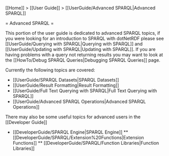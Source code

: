 [[Home]] > [[User Guide]] > [[UserGuide/Advanced SPARQL|Advanced SPARQL]]

= Advanced SPARQL =

This portion of the user guide is dedicated to advanced SPARQL topics, if you were looking for an introduction to SPARQL with dotNetRDF please see [[UserGuide/Querying with SPARQL|Querying with SPARQL]] and [[UserGuide/Updating with SPARQL|Updating with SPARQL]].  If you are having problems with a query not returning results you may want to look at the [[HowTo/Debug SPARQL Queries|Debugging SPARQL Queries]] page.

Currently the following topics are covered:

* [[UserGuide/SPARQL Datasets|SPARQL Datasets]]
* [[UserGuide/Result Formatting|Result Formatting]]
* [[UserGuide/Full Text Querying with SPARQL|Full Text Querying with SPARQL]]
* [[UserGuide/Advanced SPARQL Operations|Advanced SPARQL Operations]]

There may also be some useful topics for advanced users in the [[Developer Guide]]

* [[DeveloperGuide/SPARQL Engine|SPARQL Engine]]
** [[DeveloperGuide/SPARQL/Extension%20Functions|Extension Functions]]
** [[DeveloperGuide/SPARQL/Function Libraries|Function Libraries]]
